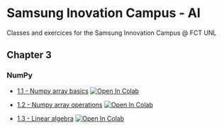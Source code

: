 # Samsung Inovation Campus - AI

Classes and exercices for the Samsung Innovation Campus @ FCT UNL

## Chapter 3
### NumPy

* [1.1 - Numpy array basics](https://github.com/dborges14/SamsungInovationCampus_AI/blob/main/Chapter3_NumPy_I.ipynb)  [![Open In Colab](https://colab.research.google.com/assets/colab-badge.svg)](https://colab.research.google.com/github/dborges14/SamsungInovationCampus_AI/blob/main/Chapter3_NumPy_I.ipynb)

* [1.2 - Numpy array operations](https://github.com/dborges14/SamsungInovationCampus_AI/blob/main/Chapter3_NumPy_II.ipynb)  [![Open In Colab](https://colab.research.google.com/assets/colab-badge.svg)](https://colab.research.google.com/github/dborges14/SamsungInovationCampus_AI/blob/main/Chapter3_NumPy_II.ipynb)

* [1.3 - Linear algebra](https://github.com/dborges14/SamsungInovationCampus_AI/blob/main/Chapter3_NumPy_III.ipynb)  [![Open In Colab](https://colab.research.google.com/assets/colab-badge.svg)](https://colab.research.google.com/github/dborges14/SamsungInovationCampus_AI/blob/main/Chapter3_NumPy_III.ipynb)

